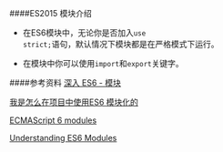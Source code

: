 ####ES2015 模块介绍

- 在ES6模块中，无论你是否加入<code>use strict;</code>语句，默认情况下模块都是在严格模式下运行。

- 在模块中你可以使用<code>import</code>和<code>export</code>关键字。

####参考资料
[深入 ES6 - 模块](http://braavos.me/blog/2015/09/20/modules/)

[我是怎么在项目中使用ES6 模块化的](http://jsrocks.org/cn/2015/05/how-i-m-using-es6-modules-in-production/)

[ECMAScript 6 modules](http://www.2ality.com/2014/09/es6-modules-final.html)

[Understanding ES6 Modules](http://www.sitepoint.com/understanding-es6-modules/)
